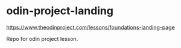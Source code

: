 # odin-project-landing

https://www.theodinproject.com/lessons/foundations-landing-page

Repo for odin project lesson.
